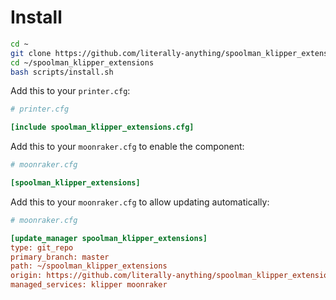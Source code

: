 # Install
```bash
cd ~
git clone https://github.com/literally-anything/spoolman_klipper_extensions.git
cd ~/spoolman_klipper_extensions
bash scripts/install.sh
```
Add this to your `printer.cfg`:
```ini
# printer.cfg

[include spoolman_klipper_extensions.cfg]
```
Add this to your `moonraker.cfg` to enable the component:
```ini
# moonraker.cfg

[spoolman_klipper_extensions]
```
Add this to your `moonraker.cfg` to allow updating automatically:
```ini
# moonraker.cfg

[update_manager spoolman_klipper_extensions]
type: git_repo
primary_branch: master
path: ~/spoolman_klipper_extensions
origin: https://github.com/literally-anything/spoolman_klipper_extensions.git
managed_services: klipper moonraker
```
